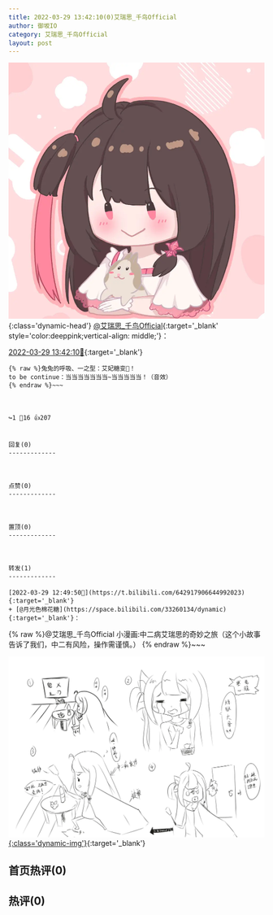 ```yaml
---
title: 2022-03-29 13:42:10(0)艾瑞思_千鸟Official
author: 御坂IO
category: 艾瑞思_千鸟Official
layout: post
---
```


![img](/images/7e08840c56f251de28bdf766b647bd5fe9a5d50a.jpg){:class='dynamic-head'}
[@艾瑞思_千鸟Official](https://space.bilibili.com/1090010845/dynamic){:target='_blank' style='color:deeppink;vertical-align: middle;'}：

[2022-03-29 13:42:10🔗](https://t.bilibili.com/642931392837058566){:target='_blank'}

~~~
{% raw %}兔兔的呼吸、一之型：艾妃糖变🐽！
to be continue：当当当当当当当~当当当当当！（音效）
{% endraw %}~~~



↪️1 💬16 👍207


回复(0)
-------------



点赞(0)
-------------



置顶(0)
-------------



转发(1)
-------------

[2022-03-29 12:49:50🔗](https://t.bilibili.com/642917906644992023){:target='_blank'}
+ [@月光色棉花糖](https://space.bilibili.com/33260134/dynamic){:target='_blank'}：
~~~
{% raw %}@艾瑞思_千鸟Official 小漫画:中二病艾瑞思的奇妙之旅（这个小故事告诉了我们，中二有风险，操作需谨慎。）
{% endraw %}~~~


[![img](/images/09e28b666780ad017f99670ceae239c226d6e908.jpg){:class='dynamic-img'}](/images/09e28b666780ad017f99670ceae239c226d6e908.jpg){:target='_blank'}




首页热评(0)
-------------



热评(0)
-------------



